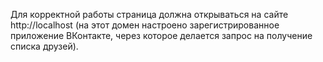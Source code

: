 Для корректной работы страница должна открываться на сайте http://localhost (на этот домен настроено зарегистрированное приложение ВКонтакте, через которое делается запрос на получение списка друзей).